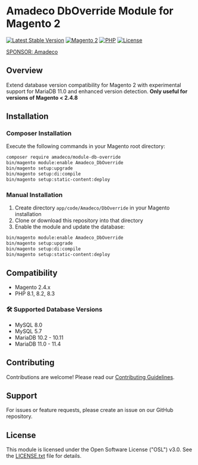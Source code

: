 # Amadeco DbOverride Module for Magento 2

[![Latest Stable Version](https://img.shields.io/github/v/release/Amadeco/magento2-db-override)](https://github.com/Amadeco/magento2-db-override/releases)
[![Magento 2](https://img.shields.io/badge/Magento-2.4.x-brightgreen.svg)](https://magento.com)
[![PHP](https://img.shields.io/badge/PHP-8.1|8.2|8.3-blue.svg)](https://www.php.net)
[![License](https://img.shields.io/github/license/Amadeco/magento2-db-override)](https://github.com/Amadeco/magento2-db-override/blob/main/LICENSE)

[SPONSOR: Amadeco](https://www.amadeco.fr)

## Overview

Extend database version compatibility for Magento 2 with experimental support for MariaDB 11.0 and enhanced version detection. 
**Only useful for versions of Magento < 2.4.8**

## Installation

### Composer Installation

Execute the following commands in your Magento root directory:

```bash
composer require amadeco/module-db-override
bin/magento module:enable Amadeco_DbOverride
bin/magento setup:upgrade
bin/magento setup:di:compile
bin/magento setup:static-content:deploy
```

### Manual Installation

1. Create directory `app/code/Amadeco/DbOverride` in your Magento installation
2. Clone or download this repository into that directory
3. Enable the module and update the database:

```bash
bin/magento module:enable Amadeco_DbOverride
bin/magento setup:upgrade
bin/magento setup:di:compile
bin/magento setup:static-content:deploy
```

## Compatibility

- Magento 2.4.x
- PHP 8.1, 8.2, 8.3

### 🛠 Supported Database Versions

- MySQL 8.0
- MySQL 5.7
- MariaDB 10.2 - 10.11
- MariaDB 11.0 - 11.4

## Contributing

Contributions are welcome! Please read our [Contributing Guidelines](CONTRIBUTING.md).

## Support

For issues or feature requests, please create an issue on our GitHub repository.

## License

This module is licensed under the Open Software License ("OSL") v3.0. See the [LICENSE.txt](LICENSE.txt) file for details.
